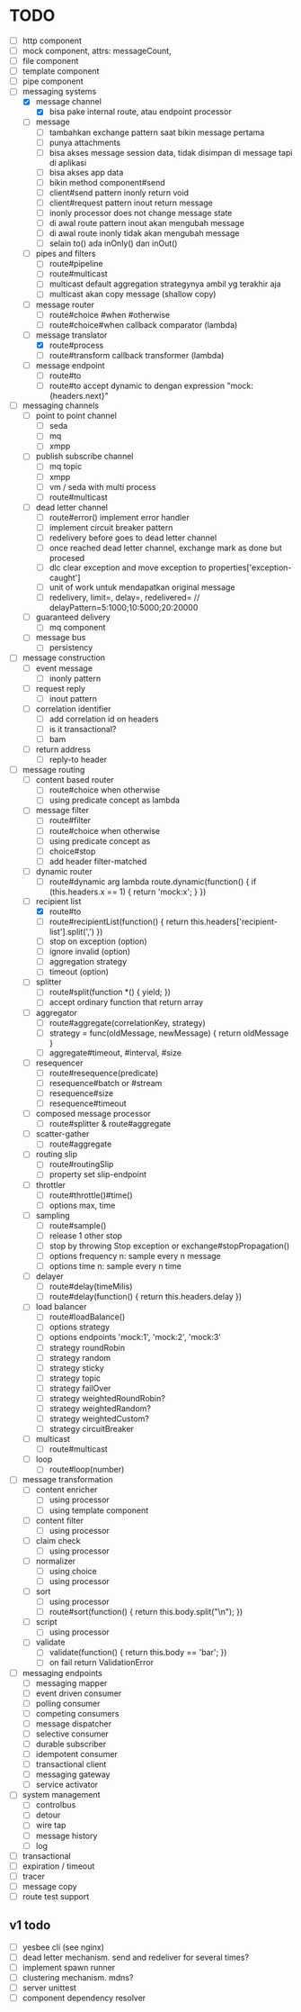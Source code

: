 # TODO

- [ ] http component
- [ ] mock component, attrs: messageCount, 
- [ ] file component
- [ ] template component
- [ ] pipe component
- [ ] messaging systems
    - [x] message channel
        - [x] bisa pake internal route, atau endpoint processor
    - [ ] message
        - [ ] tambahkan exchange pattern saat bikin message pertama
        - [ ] punya attachments
        - [ ] bisa akses message session data, tidak disimpan di message tapi di aplikasi
        - [ ] bisa akses app data
        - [ ] bikin method component#send
        - [ ] client#send pattern inonly return void
        - [ ] client#request pattern inout return message
        - [ ] inonly processor does not change message state  
        - [ ] di awal route pattern inout akan mengubah message
        - [ ] di awal route inonly tidak akan mengubah message
        - [ ] selain to() ada inOnly() dan inOut()
    - [ ] pipes and filters
        - [ ] route#pipeline
        - [ ] route#multicast
        - [ ] multicast default aggregation strategynya ambil yg terakhir aja
        - [ ] multicast akan copy message (shallow copy)
    - [ ] message router
        - [ ] route#choice #when #otherwise
        - [ ] route#choice#when callback comparator (lambda)
    - [ ] message translator
        - [x] route#process
        - [ ] route#transform callback transformer (lambda)
    - [ ] message endpoint
        - [ ] route#to
        - [ ] route#to accept dynamic to dengan expression "mock:{headers.next}"
- [ ] messaging channels
    - [ ] point to point channel
        - [ ] seda
        - [ ] mq
        - [ ] xmpp
    - [ ] publish subscribe channel
        - [ ] mq topic
        - [ ] xmpp
        - [ ] vm / seda with multi process
        - [ ] route#multicast
    - [ ] dead letter channel
        - [ ] route#error() implement error handler
        - [ ] implement circuit breaker pattern
        - [ ] redelivery before goes to dead letter channel
        - [ ] once reached dead letter channel, exchange mark as done but procesed
        - [ ] dlc clear exception and move exception to properties['exception-caught']
        - [ ] unit of work untuk mendapatkan original message
        - [ ] redelivery, limit=, delay=, redelivered= // delayPattern=5:1000;10:5000;20:20000
    - [ ] guaranteed delivery
        - [ ] mq component
    - [ ] message bus
        - [ ] persistency
- [ ] message construction
    - [ ] event message
        - [ ] inonly pattern
    - [ ] request reply
        - [ ] inout pattern
    - [ ] correlation identifier
        - [ ] add correlation id on headers
        - [ ] is it transactional?
        - [ ] bam
    - [ ] return address
        - [ ] reply-to header
- [ ] message routing
    - [ ] content based router
        - [ ] route#choice when otherwise
        - [ ] using predicate concept as lambda
    - [ ] message filter
        - [ ] route#filter
        - [ ] route#choice when otherwise
        - [ ] using predicate concept as 
        - [ ] choice#stop
        - [ ] add header filter-matched
    - [ ] dynamic router
        - [ ] route#dynamic arg lambda route.dynamic(function() { if (this.headers.x == 1) { return 'mock:x'; } })
    - [ ] recipient list
        - [x] route#to
        - [ ] route#recipientList(function() { return this.headers['recipient-list'].split(',') })
        - [ ] stop on exception (option)
        - [ ] ignore invalid (option)
        - [ ] aggregation strategy
        - [ ] timeout (option)
    - [ ] splitter
        - [ ] route#split(function *() {  yield; })
        - [ ] accept ordinary function that return array
    - [ ] aggregator
        - [ ] route#aggregate(correlationKey, strategy)
        - [ ] strategy = func(oldMessage, newMessage) { return oldMessage }
        - [ ] aggregate#timeout, #interval, #size
    - [ ] resequencer
        - [ ] route#resequence(predicate)
        - [ ] resequence#batch or #stream
        - [ ] resequence#size
        - [ ] resequence#timeout
    - [ ] composed message processor
        - [ ] route#splitter & route#aggregate
    - [ ] scatter-gather
        - [ ] route#aggregate
    - [ ] routing slip
        - [ ] route#routingSlip
        - [ ] property set slip-endpoint
    - [ ] throttler
        - [ ] route#throttle()#time()
        - [ ] options max, time
    - [ ] sampling
        - [ ] route#sample()
        - [ ] release 1 other stop
        - [ ] stop by throwing Stop exception or exchange#stopPropagation()
        - [ ] options frequency n: sample every n message
        - [ ] options time n: sample every n time
    - [ ] delayer
        - [ ] route#delay(timeMilis)
        - [ ] route#delay(function() { return this.headers.delay })
    - [ ] load balancer
        - [ ] route#loadBalance()
        - [ ] options strategy
        - [ ] options endpoints 'mock:1', 'mock:2', 'mock:3'
        - [ ] strategy roundRobin
        - [ ] strategy random
        - [ ] strategy sticky
        - [ ] strategy topic
        - [ ] strategy failOver
        - [ ] strategy weightedRoundRobin?
        - [ ] strategy weightedRandom?
        - [ ] strategy weightedCustom?
        - [ ] strategy circuitBreaker
    - [ ] multicast
        - [ ] route#multicast
    - [ ] loop
        - [ ] route#loop(number)
- [ ] message transformation
    - [ ] content enricher
        - [ ] using processor
        - [ ] using template component
    - [ ] content filter
        - [ ] using processor
    - [ ] claim check
        - [ ] using processor
    - [ ] normalizer
        - [ ] using choice
        - [ ] using processor
    - [ ] sort
        - [ ] using processor
        - [ ] route#sort(function() { return this.body.split("\n"); })
    - [ ] script
        - [ ] using processor
    - [ ] validate
        - [ ] validate(function() { return this.body == 'bar'; })
        - [ ] on fail return ValidationError
        
- [ ] messaging endpoints
    - [ ] messaging mapper
    - [ ] event driven consumer
    - [ ] polling consumer
    - [ ] competing consumers
    - [ ] message dispatcher
    - [ ] selective consumer
    - [ ] durable subscriber
    - [ ] idempotent consumer
    - [ ] transactional client
    - [ ] messaging gateway
    - [ ] service activator
- [ ] system management
    - [ ] controlbus
    - [ ] detour
    - [ ] wire tap
    - [ ] message history
    - [ ] log
- [ ] transactional
- [ ] expiration / timeout
- [ ] tracer
- [ ] message copy
- [ ] route test support

## v1 todo
- [ ] yesbee cli (see nginx)
- [ ] dead letter mechanism. send and redeliver for several times?
- [ ] implement spawn runner
- [ ] clustering mechanism. mdns?
- [ ] server unittest
- [ ] component dependency resolver